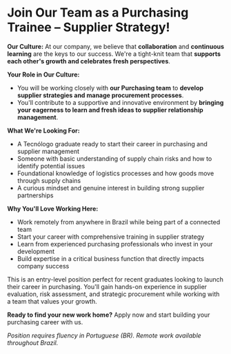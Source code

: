 # Join Our Team as a Purchasing Trainee – Supplier Strategy!

**Our Culture:**
At our company, we believe that **collaboration** and **continuous learning** are the keys to our success. We're a tight-knit team that **supports each other's growth and celebrates fresh perspectives**.

**Your Role in Our Culture:**
- You will be working closely with **our Purchasing team** to **develop supplier strategies and manage procurement processes**.
- You'll contribute to a supportive and innovative environment by **bringing your eagerness to learn and fresh ideas to supplier relationship management**.

**What We're Looking For:**
- A Tecnólogo graduate ready to start their career in purchasing and supplier management
- Someone with basic understanding of supply chain risks and how to identify potential issues
- Foundational knowledge of logistics processes and how goods move through supply chains
- A curious mindset and genuine interest in building strong supplier partnerships

**Why You'll Love Working Here:**
- Work remotely from anywhere in Brazil while being part of a connected team
- Start your career with comprehensive training in supplier strategy
- Learn from experienced purchasing professionals who invest in your development
- Build expertise in a critical business function that directly impacts company success

This is an entry-level position perfect for recent graduates looking to launch their career in purchasing. You'll gain hands-on experience in supplier evaluation, risk assessment, and strategic procurement while working with a team that values your growth.

**Ready to find your new work home?** Apply now and start building your purchasing career with us.

*Position requires fluency in Portuguese (BR). Remote work available throughout Brazil.*